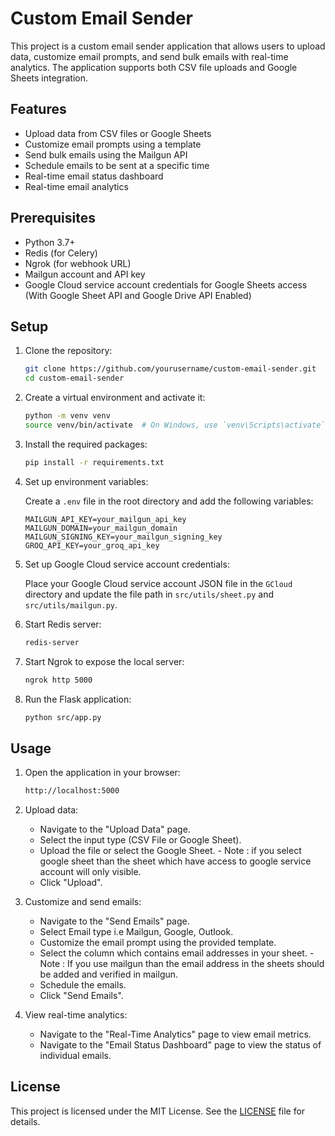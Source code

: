 # Custom Email Sender

This project is a custom email sender application that allows users to upload data, customize email prompts, and send bulk emails with real-time analytics. The application supports both CSV file uploads and Google Sheets integration.

## Features

- Upload data from CSV files or Google Sheets
- Customize email prompts using a template
- Send bulk emails using the Mailgun API
- Schedule emails to be sent at a specific time
- Real-time email status dashboard
- Real-time email analytics

## Prerequisites

- Python 3.7+
- Redis (for Celery)
- Ngrok (for webhook URL)
- Mailgun account and API key
- Google Cloud service account credentials for Google Sheets access (With Google Sheet API and Google Drive API Enabled)

## Setup

1. Clone the repository:

    ```bash
    git clone https://github.com/yourusername/custom-email-sender.git
    cd custom-email-sender
    ```

2. Create a virtual environment and activate it:

    ```bash
    python -m venv venv
    source venv/bin/activate  # On Windows, use `venv\Scripts\activate`
    ```

3. Install the required packages:

    ```bash
    pip install -r requirements.txt
    ```

4. Set up environment variables:

    Create a `.env` file in the root directory and add the following variables:

    ```env
    MAILGUN_API_KEY=your_mailgun_api_key
    MAILGUN_DOMAIN=your_mailgun_domain
    MAILGUN_SIGNING_KEY=your_mailgun_signing_key
    GROQ_API_KEY=your_groq_api_key
    ```

5. Set up Google Cloud service account credentials:

    Place your Google Cloud service account JSON file in the `GCloud` directory and update the file path in `src/utils/sheet.py` and `src/utils/mailgun.py`.

6. Start Redis server:

    ```bash
    redis-server
    ```

7. Start Ngrok to expose the local server:

    ```bash
    ngrok http 5000
    ```

8. Run the Flask application:

    ```bash
    python src/app.py
    ```

## Usage

1. Open the application in your browser:

    ```bash
    http://localhost:5000
    ```

2. Upload data:

    - Navigate to the "Upload Data" page.
    - Select the input type (CSV File or Google Sheet).
    - Upload the file or select the Google Sheet.
            - Note : if you select google sheet than the sheet which have access to google service account will only visible.
    - Click "Upload".

3. Customize and send emails:

    - Navigate to the "Send Emails" page.
    - Select Email type i.e Mailgun, Google, Outlook. 
    - Customize the email prompt using the provided template.
    - Select the column which contains email addresses in your sheet.
            - Note : If you use mailgun than the email address in the sheets should be added and verified in mailgun.
    - Schedule the emails.
    - Click "Send Emails".

4. View real-time analytics:

    - Navigate to the "Real-Time Analytics" page to view email metrics.
    - Navigate to the "Email Status Dashboard" page to view the status of individual emails.

## License

This project is licensed under the MIT License. See the [LICENSE](LICENSE) file for details.
